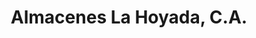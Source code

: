 ---
title: "Almacenes La Hoyada, C.A."
url: /caracas/almacenes-la-hoyada-c-a/
shop: Haushaltsartikel
---
